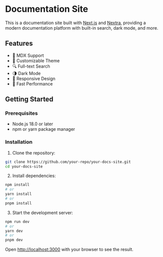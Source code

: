 

# Documentation Site

This is a documentation site built with [Next.js](https://nextjs.org) and [Nextra](https://nextra.site), providing a modern documentation platform with built-in search, dark mode, and more.

## Features

- 📝 MDX Support
- 🎨 Customizable Theme
- 🔍 Full-text Search
- 🌗 Dark Mode
- 📱 Responsive Design
- 🚀 Fast Performance

## Getting Started

### Prerequisites

- Node.js 18.0 or later
- npm or yarn package manager

### Installation

1. Clone the repository:

```bash
git clone https://github.com/your-repo/your-docs-site.git
cd your-docs-site
```

2. Install dependencies:

```bash
npm install
# or
yarn install
# or
pnpm install
```

3. Start the development server:

```bash
npm run dev
# or
yarn dev
# or
pnpm dev
```

Open [http://localhost:3000](http://localhost:3000) with your browser to see the result.

